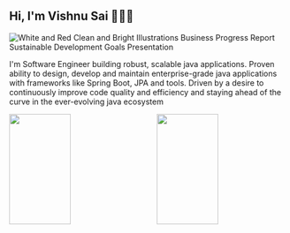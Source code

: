 ## Hi, I'm Vishnu Sai 👋👨‍💻

![White and Red Clean and Bright Illustrations Business Progress Report Sustainable Development Goals Presentation](https://github.com/user-attachments/assets/f9c2e252-083a-40a6-a64b-8134d59659cb)

I'm Software Engineer building robust, scalable java applications. Proven ability to design, develop and maintain enterprise-grade java applications with frameworks like Spring Boot, JPA and tools. Driven by a desire to continuously improve code quality and efficiency and staying ahead of the curve in the ever-evolving java ecosystem

<a href="https://github.com/vishnusaimandala/github-readme-stats">
  <img height=200 width=47% align="right" src="https://github-readme-stats.vercel.app/api?username=vishnusaimandala&hide=contribs,prs&show_icons=true&theme=radical" />
</a>
<a href="https://github.com/vishnusaimandala/convoychat">
  <img height=200 width=47% align="left" src="https://github-readme-stats.vercel.app/api/top-langs?username=vishnusaimandala&layout=compact&langs_count=8&card_width=320&hide=contribs,prs&show_icons=true&theme=radical" />
</a>


<!--
**vishnusaimandala/vishnusaimandala** is a ✨ _special_ ✨ repository because its `README.md` (this file) appears on your GitHub profile.

Here are some ideas to get you started:

- 🔭 I’m currently working on ...
- 🌱 I’m currently learning ...
- 👯 I’m looking to collaborate on ...
- 🤔 I’m looking for help with ...
- 💬 Ask me about ...
- 📫 How to reach me: ...
- 😄 Pronouns: ...
- ⚡ Fun fact: ...
-->
